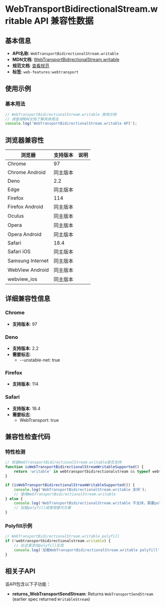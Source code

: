 # WebTransportBidirectionalStream.writable API 兼容性数据

## 基本信息

- **API名称**: `WebTransportBidirectionalStream.writable`
- **MDN文档**: [WebTransportBidirectionalStream.writable](https://developer.mozilla.org/docs/Web/API/WebTransportBidirectionalStream/writable)
- **规范文档**: [查看规范](https://w3c.github.io/webtransport/#dom-webtransportbidirectionalstream-writable)
- **标签**: `web-features:webtransport`

## 使用示例

### 基本用法

```javascript
// WebTransportBidirectionalStream.writable 使用示例
// 请查阅MDN文档了解具体用法
console.log('WebTransportBidirectionalStream.writable API');
```

## 浏览器兼容性

| 浏览器 | 支持版本 | 说明 |
|--------|----------|------|
| Chrome | 97 |  |
| Chrome Android | 同主版本 |  |
| Deno | 2.2 |  |
| Edge | 同主版本 |  |
| Firefox | 114 |  |
| Firefox Android | 同主版本 |  |
| Oculus | 同主版本 |  |
| Opera | 同主版本 |  |
| Opera Android | 同主版本 |  |
| Safari | 18.4 |  |
| Safari iOS | 同主版本 |  |
| Samsung Internet | 同主版本 |  |
| WebView Android | 同主版本 |  |
| webview_ios | 同主版本 |  |

## 详细兼容性信息

### Chrome

- **支持版本**: 97

### Deno

- **支持版本**: 2.2
- **需要标志**: 
  - --unstable-net: true

### Firefox

- **支持版本**: 114

### Safari

- **支持版本**: 18.4
- **需要标志**: 
  - WebTransport: true

## 兼容性检查代码

### 特性检测

```javascript
// 检查WebTransportBidirectionalStream.writable是否支持
function isWebTransportBidirectionalStreamWritableSupported() {
    return 'writable' in webtransportbidirectionalstream && typeof webtransportbidirectionalstream.writable === 'function';
}

if (isWebTransportBidirectionalStreamWritableSupported()) {
    console.log('WebTransportBidirectionalStream.writable 支持');
    // 使用WebTransportBidirectionalStream.writable
} else {
    console.log('WebTransportBidirectionalStream.writable 不支持，需要polyfill');
    // 加载polyfill或使用替代方案
}
```

### Polyfill示例

```javascript
// WebTransportBidirectionalStream.writable polyfill
if (!webtransportbidirectionalstream.writable) {
    // 在这里添加polyfill实现
    console.log('加载WebTransportBidirectionalStream.writable polyfill');
}
```

## 相关子API

该API包含以下子功能：

- **returns_WebTransportSendStream**: Returns `WebTransportSendStream` (earlier spec returned `WritableStream`)

